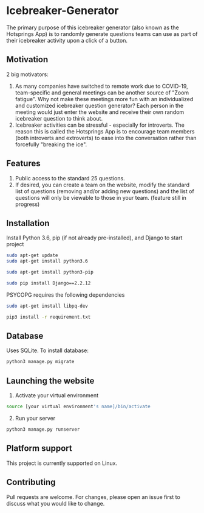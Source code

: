 # Icebreaker-Generator

The primary purpose of this icebreaker generator (also known as the Hotsprings App) is to randomly generate questions teams can use as part of their icebreaker activity upon a click of a button.

## Motivation

2 big motivators: 
1. As many companies have switched to remote work due to COVID-19, team-specific and general meetings can be another source of "Zoom fatigue". Why not make these meetings more fun with an individualized and customized icebreaker question generator? Each person in the meeting would just enter the website and receive their own random icebreaker question to think about. 
2. Icebreaker activities can be stressful - especially for introverts. The reason this is called the Hotsprings App is to encourage team members (both introverts and extroverts) to ease into the conversation rather than forcefully "breaking the ice".


## Features
1. Public access to the standard 25 questions.
2. If desired, you can create a team on the website, modify the standard list of questions (removing and/or adding new questions) and the list of questions will only be viewable to those in your team. (feature still in progress)


## Installation

Install Python 3.6, pip (if not already pre-installed), and Django to start project

```bash
sudo apt-get update
sudo apt-get install python3.6
```

```bash
sudo apt-get install python3-pip
```

```bash
sudo pip install Django==2.2.12
```

PSYCOPG requires the following dependencies
```bash
sudo apt-get install libpq-dev
```

```bash
pip3 install -r requirement.txt
```

## Database

Uses SQLite. To install database:

```bash
python3 manage.py migrate
```

## Launching the website

1. Activate your virtual environment
```bash
source [your virtual environment's name]/bin/activate
```

2. Run your server
```bash
python3 manage.py runserver
```

## Platform support

This project is currently supported on Linux. 

## Contributing
Pull requests are welcome. For changes, please open an issue first to discuss what you would like to change.
